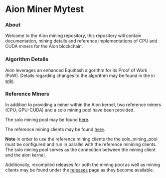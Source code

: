﻿# Aion Miner  Mytest

### About
Welcome to the Aion mining repository, this repository will contain documentation, mining details and reference implementations of CPU and CUDA miners for the Aion blockchain. 

### Algorithm Details

Aion leverages an enhanced Equihash algorithm for its Proof of Work (PoW). Details regarding changes to the algorithm may be found in the in [wiki](https://github.com/aionnetwork/aion_miner/wiki/Aion-equihash_210_9--specification-and-migration-guide.).

### Reference Miners

In addition to providing a miner within the Aion kernel, two reference miners (CPU, GPU-CUDA) and a solo mining pool have been provided. 

The solo mining pool may be found [here](https://github.com/aionnetwork/aion_miner/tree/master/aion_solo_pool).

The reference mining clients may be found [here](https://github.com/aionnetwork/aion_miner/tree/master/aion_reference_miner).

**Note** In order to use the reference mining clients the the solo_mining_pool must be configured and run in parallel with the reference minining clients. The solo mining pool serves as the connection between the mining client and the aion kernel. 

Additionally, recompiled releases for both the mining pool as well as mining clients may be found under the [releases](https://github.com/aionnetwork/aion_miner/releases) page as they become available. 
